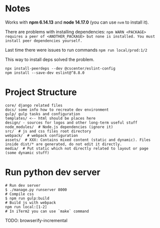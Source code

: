 # Notes
Works with **npm 6.14.13** and **node 14.17.0** (you can use `nvm` to install it).

There are problems with installing dependencies:
`npm WARN <PACKAGE> requires a peer of <ANOTHER_PACKAGE> but none is installed. You must install peer dependencies yourself.`

Last time there were issues to run commands `npm run local/prod:1/2`

This way to install deps solved the problem.
```
npx install-peerdeps --dev @cscenter/eslint-config
npm install --save-dev eslint@^8.8.0
```

# Project Structure

```
core/ django related files
docs/ some info how to recreate dev environment
gulp/ gulp tasks and configuration
templates/ <-- html should be places here
design/ - sources for logos and other long-term useful stuff
node_modules/  # Node.js dependencies (ignore it)
src/  # js and css files root directory
webpack/  # webpack configuration
assets/  # XXX: Contains mixed content (static and dynamic). Files inside dist/* are generated, do not edit it directly.
media/  # Put static which not directly related to layout or page (some dynamic stuff)
```



# Run python dev server

```
# Run dev server
$ ./manage.py runserver 8000
# Compile css
$ npm run gulp:build
# Build js with webpack
npm run local:[1-2]
# In iTerm2 you can use `make` command
```

TODO: browserify-incremental

